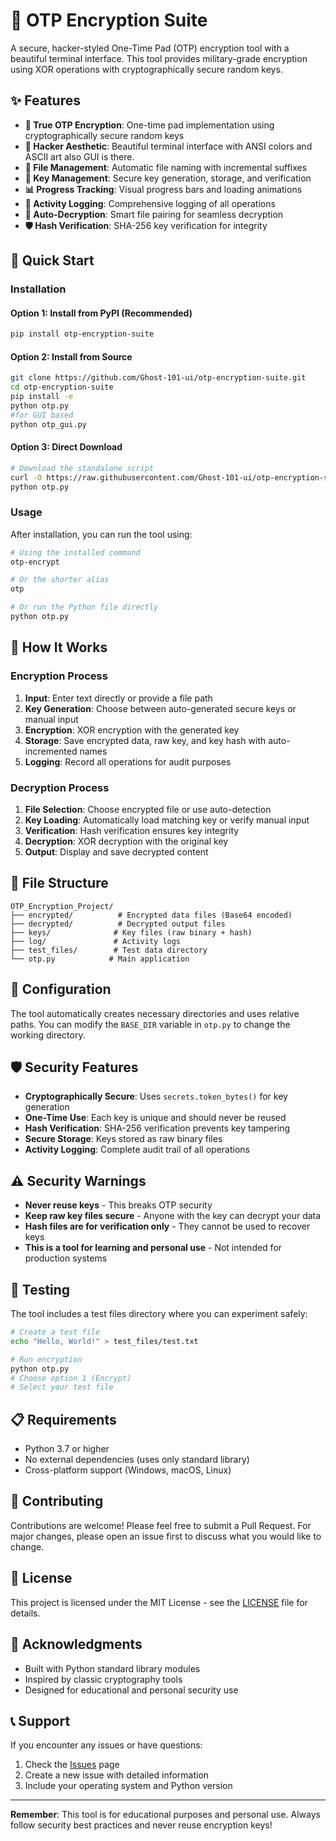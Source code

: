 # 🔐 OTP Encryption Suite

A secure, hacker-styled One-Time Pad (OTP) encryption tool with a beautiful terminal interface. This tool provides military-grade encryption using XOR operations with cryptographically secure random keys.

## ✨ Features

- **🔐 True OTP Encryption**: One-time pad implementation using cryptographically secure random keys
- **🎨 Hacker Aesthetic**: Beautiful terminal interface with ANSI colors and ASCII art also GUI is there.
- **📁 File Management**: Automatic file naming with incremental suffixes
- **🔑 Key Management**: Secure key generation, storage, and verification
- **📊 Progress Tracking**: Visual progress bars and loading animations
- **📝 Activity Logging**: Comprehensive logging of all operations
- **🔄 Auto-Decryption**: Smart file pairing for seamless decryption
- **🛡️ Hash Verification**: SHA-256 key verification for integrity

## 🚀 Quick Start

### Installation

#### Option 1: Install from PyPI (Recommended)
```bash
pip install otp-encryption-suite
```

#### Option 2: Install from Source
```bash
git clone https://github.com/Ghost-101-ui/otp-encryption-suite.git
cd otp-encryption-suite
pip install -e
python otp.py
#for GUI based
python otp_gui.py

```

#### Option 3: Direct Download
```bash
# Download the standalone script
curl -O https://raw.githubusercontent.com/Ghost-101-ui/otp-encryption-suite/main/otp.py
python otp.py
```

### Usage

After installation, you can run the tool using:

```bash
# Using the installed command
otp-encrypt

# Or the shorter alias
otp

# Or run the Python file directly
python otp.py
```

## 🎯 How It Works

### Encryption Process
1. **Input**: Enter text directly or provide a file path
2. **Key Generation**: Choose between auto-generated secure keys or manual input
3. **Encryption**: XOR encryption with the generated key
4. **Storage**: Save encrypted data, raw key, and key hash with auto-incremented names
5. **Logging**: Record all operations for audit purposes

### Decryption Process
1. **File Selection**: Choose encrypted file or use auto-detection
2. **Key Loading**: Automatically load matching key or verify manual input
3. **Verification**: Hash verification ensures key integrity
4. **Decryption**: XOR decryption with the original key
5. **Output**: Display and save decrypted content

## 📁 File Structure

```
OTP_Encryption_Project/
├── encrypted/          # Encrypted data files (Base64 encoded)
├── decrypted/          # Decrypted output files
├── keys/              # Key files (raw binary + hash)
├── log/               # Activity logs
├── test_files/        # Test data directory
└── otp.py            # Main application
```

## 🔧 Configuration

The tool automatically creates necessary directories and uses relative paths. You can modify the `BASE_DIR` variable in `otp.py` to change the working directory.

## 🛡️ Security Features

- **Cryptographically Secure**: Uses `secrets.token_bytes()` for key generation
- **One-Time Use**: Each key is unique and should never be reused
- **Hash Verification**: SHA-256 verification prevents key tampering
- **Secure Storage**: Keys stored as raw binary files
- **Activity Logging**: Complete audit trail of all operations

## ⚠️ Security Warnings

- **Never reuse keys** - This breaks OTP security
- **Keep raw key files secure** - Anyone with the key can decrypt your data
- **Hash files are for verification only** - They cannot be used to recover keys
- **This is a tool for learning and personal use** - Not intended for production systems

## 🧪 Testing

The tool includes a test files directory where you can experiment safely:

```bash
# Create a test file
echo "Hello, World!" > test_files/test.txt

# Run encryption
python otp.py
# Choose option 1 (Encrypt)
# Select your test file
```

## 📋 Requirements

- Python 3.7 or higher
- No external dependencies (uses only standard library)
- Cross-platform support (Windows, macOS, Linux)

## 🤝 Contributing

Contributions are welcome! Please feel free to submit a Pull Request. For major changes, please open an issue first to discuss what you would like to change.

## 📄 License

This project is licensed under the MIT License - see the [LICENSE](LICENSE) file for details.

## 🙏 Acknowledgments

- Built with Python standard library modules
- Inspired by classic cryptography tools
- Designed for educational and personal security use

## 📞 Support

If you encounter any issues or have questions:

1. Check the [Issues](https://github.com/Ghost-101-ui/otp-encryption-suite/issues) page
2. Create a new issue with detailed information
3. Include your operating system and Python version

---

**Remember**: This tool is for educational purposes and personal use. Always follow security best practices and never reuse encryption keys!



